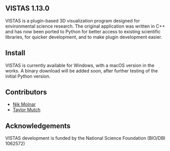 ## VISTAS 1.13.0 ##

VISTAS is a plugin-based 3D visualization program designed for environmental science research. The original application
was written in C++ and has now been ported to Python for better access to existing scientific libraries, for quicker
development, and to make plugin development easier.

## Install ##

VISTAS is currently available for Windows, with a macOS version in the works. A binary download will be added soon,
after further testing of the initial Python version.

## Contributors ##

* [Nik Molnar](https://github.com/nikmolnar)
* [Taylor Mutch](https://github.com/TaylorMutch)

## Acknowledgements ##

VISTAS development is funded by the National Science Foundation (BIO/DBI 1062572)
